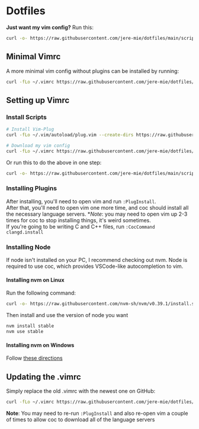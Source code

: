 # Dotfiles

**Just want my vim config?** Run this:

```bash
curl -o- https://raw.githubusercontent.com/jere-mie/dotfiles/main/scripts/install-vimrc.sh | bash
```

## Minimal Vimrc

A more minimal vim config without plugins can be installed by running:

```bash
curl -fLo ~/.vimrc https://raw.githubusercontent.com/jere-mie/dotfiles/main/minimal.vim
```

## Setting up Vimrc

### Install Scripts

```bash
# Install Vim-Plug
curl -fLo ~/.vim/autoload/plug.vim --create-dirs https://raw.githubusercontent.com/junegunn/vim-plug/master/plug.vim

# Download my vim config
curl -fLo ~/.vimrc https://raw.githubusercontent.com/jere-mie/dotfiles/main/.vimrc
```

Or run this to do the above in one step:

```bash
curl -o- https://raw.githubusercontent.com/jere-mie/dotfiles/main/scripts/install-vimrc.sh | bash
```

### Installing Plugins

After installing, you'll need to open vim and run `:PlugInstall`.  
After that, you'll need to open vim one more time, and coc should install all the necessary language servers. **Note*: you may need to open vim up 2-3 times for coc to stop installing things, it's weird sometimes.  
If you're going to be writing C and C++ files, run `:CocCommand clangd.install`

### Installing Node

If node isn't installed on your PC, I recommend checking out nvm. Node is required to use coc, which provides VSCode-like autocompletion to vim.

#### Installing nvm on Linux

Run the following command:

```bash
curl -o- https://raw.githubusercontent.com/nvm-sh/nvm/v0.39.1/install.sh | bash
```

Then install and use the version of node you want

```bash
nvm install stable
nvm use stable
```

#### Installing nvm on Windows

Follow [these directions](https://github.com/coreybutler/nvm-windows#installation--upgrades)

## Updating the .vimrc

Simply replace the old .vimrc with the newest one on GitHub:

```bash
curl -fLo ~/.vimrc https://raw.githubusercontent.com/jere-mie/dotfiles/main/.vimrc
```

**Note**: You may need to re-run `:PlugInstall` and also re-open vim a couple of times to allow coc to download all of the language servers